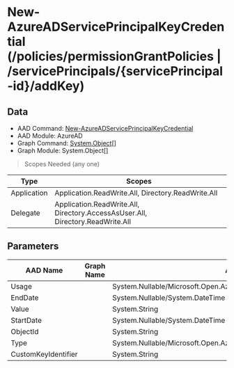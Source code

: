 # New-AzureADServicePrincipalKeyCredential (/policies/permissionGrantPolicies | /servicePrincipals/{servicePrincipal-id}/addKey)

## Data

+ AAD Command: [New-AzureADServicePrincipalKeyCredential](https://docs.microsoft.com/en-us/powershell/module/AzureAD/New-AzureADServicePrincipalKeyCredential)
+ AAD Module: AzureAD
+ Graph Command: [System.Object[]](https://docs.microsoft.com/en-us/powershell/module/System.Object[]/System.Object[])
+ Graph Module: System.Object[]

> Scopes Needed (any one)

|Type|Scopes|
|---|---|
|Application|Application.ReadWrite.All, Directory.ReadWrite.All|
|Delegate|Application.ReadWrite.All, Directory.AccessAsUser.All, Directory.ReadWrite.All|

## Parameters

|AAD Name|Graph Name|AAD Type|Graph Type|Infos|
|---|---|---|---|---|
|Usage||System.Nullable/Microsoft.Open.AzureAD.Graph.PowerShell.Custom.KeyUsage|||
|EndDate||System.Nullable/System.DateTime|||
|Value||System.String|||
|StartDate||System.Nullable/System.DateTime|||
|ObjectId||System.String|||
|Type||System.Nullable/Microsoft.Open.AzureAD.Graph.PowerShell.Custom.KeyType|||
|CustomKeyIdentifier||System.String|||

